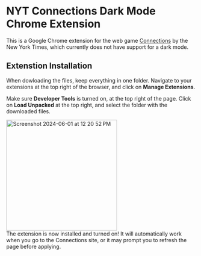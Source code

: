 # NYT Connections Dark Mode Chrome Extension

This is a Google Chrome extension for the web game <a href="https://www.nytimes.com/games/connections">Connections</a> by the New York Times, which currently does not have support for a dark mode.

## Extenstion Installation

When dowloading the files, keep everything in one folder. Navigate to your extensions at the top right of the browser, and click on **Manage Extensions**.

Make sure **Developer Tools** is turned on, at the top right of the page. Click on **Load Unpacked** at the top right, and select the folder with the downloaded files. 

<img width="294" alt="Screenshot 2024-06-01 at 12 20 52 PM" src="https://github.com/yungasi/connections-dark-mode-extension/assets/93450052/11f27bf4-d073-41cd-ac71-12995b8a889e">

<br clear="right"/>
The extension is now installed and turned on! It will automatically work when you go to the Connections site, or it may prompt you to refresh the page before applying.

